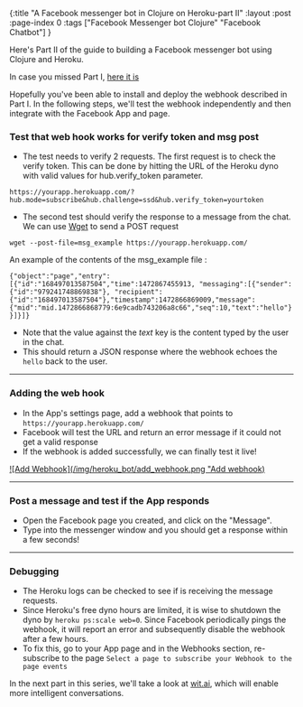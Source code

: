 {:title "A Facebook messenger bot in Clojure on Heroku-part II"
 :layout :post
 :page-index 0
 :tags ["Facebook Messenger bot Clojure" "Facebook Chatbot"]
 }

Here's Part II of the guide to building a Facebook messenger bot using Clojure and Heroku.

In case you missed Part I, [here it is](/posts-output/2016-08-02-fb-bot-heroku-clojure/)

Hopefully you've been able to install and deploy the webhook described in Part I. In the following steps, we'll test the webhook independently and then integrate with the Facebook App and page.

### Test that web hook works for verify token and msg post

* The test needs to verify 2 requests. The first request is to check the verify token. This can be done by hitting the URL of the Heroku dyno with valid values for hub.verify_token parameter. 

`https://yourapp.herokuapp.com/?hub.mode=subscribe&hub.challenge=ssd&hub.verify_token=yourtoken`

* The second test should verify the response to a message from the chat. We can use [Wget](https://www.gnu.org/software/wget/) to send a POST request

`wget --post-file=msg_example https://yourapp.herokuapp.com/`

An example of the contents of the msg_example file :

`{"object":"page","entry":[{"id":"168497013587504","time":1472867455913, "messaging":[{"sender":{"id":"979241748869838"}, "recipient":{"id":"168497013587504"},"timestamp":1472866869009,"message":{"mid":"mid.1472866868779:6e9cadb743206a8c66","seq":10,"text":"hello"}}]}]}`

* Note that the value against the *text* key is the content typed by the user in the chat. 
* This should return a JSON response where the webhook echoes the `hello` back to the user.

___


### Adding the web hook 

* In the App's settings page, add a webhook that points to `https://yourapp.herokuapp.com/`
* Facebook will test the URL and return an error message if it could not get a valid response
* If the webhook is added successfully, we can finally test it live! 

[![Add Webhook](/img/heroku_bot/add_webhook.png "Add webhook)](https://developers.facebook.com/docs/messenger-platform/product-overview/setup#webhook_setup)
___


### Post a message and test if the App responds

* Open the Facebook page you created, and click on the "Message". 
* Type into the messenger window and you should get a response within a few seconds!

___

### Debugging

* The Heroku logs can be checked to see if is receiving the message requests. 
* Since Heroku's free dyno hours are limited, it is wise to shutdown the dyno by `heroku ps:scale web=0`. Since Facebook periodically pings the webhook, it will report an error and subsequently disable the webhook after a few hours.
* To fix this, go to your App page and in the Webhooks section, re-subscribe to the page `Select a page to subscribe your Webhook to the page events`


In the next part in this series, we'll take a look at [wit.ai](http://wit.ai), which will enable more intelligent conversations. 


